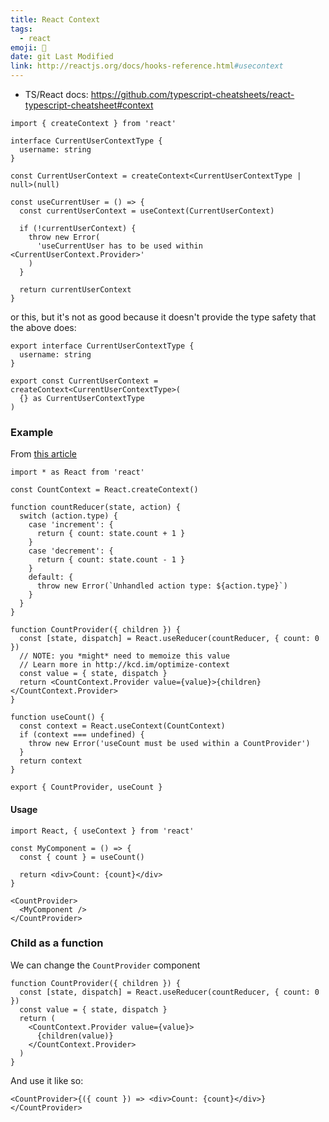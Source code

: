 ```yaml
---
title: React Context
tags:
  - react
emoji: 🎣
date: git Last Modified
link: http://reactjs.org/docs/hooks-reference.html#usecontext
---
```


- TS/React docs: https://github.com/typescript-cheatsheets/react-typescript-cheatsheet#context

```tsx
import { createContext } from 'react'

interface CurrentUserContextType {
  username: string
}

const CurrentUserContext = createContext<CurrentUserContextType | null>(null)

const useCurrentUser = () => {
  const currentUserContext = useContext(CurrentUserContext)

  if (!currentUserContext) {
    throw new Error(
      'useCurrentUser has to be used within <CurrentUserContext.Provider>'
    )
  }

  return currentUserContext
}
```

or this, but it's not as good because it doesn't provide the type safety that the above does:

```tsx
export interface CurrentUserContextType {
  username: string
}

export const CurrentUserContext = createContext<CurrentUserContextType>(
  {} as CurrentUserContextType
)
```

### Example

From [this article](https://kentcdodds.com/blog/how-to-use-react-context-effectively)

```tsx
import * as React from 'react'

const CountContext = React.createContext()

function countReducer(state, action) {
  switch (action.type) {
    case 'increment': {
      return { count: state.count + 1 }
    }
    case 'decrement': {
      return { count: state.count - 1 }
    }
    default: {
      throw new Error(`Unhandled action type: ${action.type}`)
    }
  }
}

function CountProvider({ children }) {
  const [state, dispatch] = React.useReducer(countReducer, { count: 0 })
  // NOTE: you *might* need to memoize this value
  // Learn more in http://kcd.im/optimize-context
  const value = { state, dispatch }
  return <CountContext.Provider value={value}>{children}</CountContext.Provider>
}

function useCount() {
  const context = React.useContext(CountContext)
  if (context === undefined) {
    throw new Error('useCount must be used within a CountProvider')
  }
  return context
}

export { CountProvider, useCount }
```

#### Usage

```tsx
import React, { useContext } from 'react'

const MyComponent = () => {
  const { count } = useCount()

  return <div>Count: {count}</div>
}
```

```tsx
<CountProvider>
  <MyComponent />
</CountProvider>
```

### Child as a function

We can change the `CountProvider` component

```tsx
function CountProvider({ children }) {
  const [state, dispatch] = React.useReducer(countReducer, { count: 0 })
  const value = { state, dispatch }
  return (
    <CountContext.Provider value={value}>
      {children(value)}
    </CountContext.Provider>
  )
}
```

And use it like so:

```tsx
<CountProvider>{({ count }) => <div>Count: {count}</div>}</CountProvider>
```
